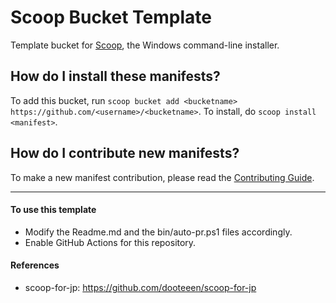 # Scoop Bucket Template

<!-- Uncomment the following line after replacing placeholders -->
<!-- [![Tests](https://github.com/<username>/<bucketname>/actions/workflows/ci.yml/badge.svg)](https://github.com/<username>/<bucketname>/actions/workflows/ci.yml) [![Excavator](https://github.com/<username>/<bucketname>/actions/workflows/excavator.yml/badge.svg)](https://github.com/<username>/<bucketname>/actions/workflows/excavator.yml) -->

Template bucket for [Scoop](https://scoop.sh), the Windows command-line installer.

## How do I install these manifests?

To add this bucket, run `scoop bucket add <bucketname> https://github.com/<username>/<bucketname>`. To install, do `scoop install <manifest>`.

## How do I contribute new manifests?

To make a new manifest contribution, please read the [Contributing Guide](https://github.com/ScoopInstaller/.github/blob/main/.github/CONTRIBUTING.md).

---

#### To use this template

-   Modify the Readme.md and the bin/auto-pr.ps1 files accordingly.
-   Enable GitHub Actions for this repository.

#### References

-   scoop-for-jp: https://github.com/dooteeen/scoop-for-jp
